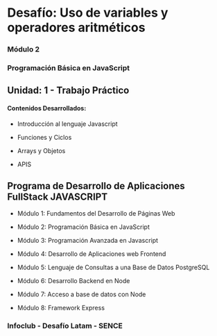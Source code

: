 # Desafío: Uso de variables y operadores aritméticos

### Módulo 2
### Programación Básica en JavaScript

## Unidad: 1 - Trabajo Práctico

#### Contenidos Desarrollados:

- Introducción al lenguaje Javascript

- Funciones y Ciclos

- Arrays y Objetos

- APIS


## Programa de Desarrollo de Aplicaciones FullStack JAVASCRIPT

- Módulo 1: Fundamentos del Desarrollo de Páginas Web

- Módulo 2: Programación Básica en JavaScript

- Módulo 3: Programación Avanzada en Javascript

- Módulo 4: Desarrollo de Aplicaciones web Frontend

- Módulo 5: Lenguaje de Consultas a una Base de Datos PostgreSQL

- Módulo 6: Desarrollo Backend en Node

- Módulo 7: Acceso a base de datos con Node

- Módulo 8: Framework Express


### Infoclub - Desafío Latam - SENCE